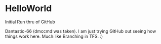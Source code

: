 # HelloWorld
Initial Run thru of GitHub

Dantastic-66 (dmccmd was taken).  I am just trying GitHub out seeing how things work here.  Much like Branching in TFS. :)
